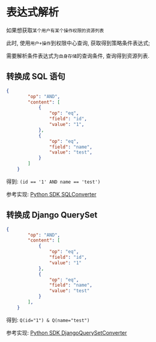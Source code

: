 # 表达式解析

如果想获取`某个用户有某个操作权限的资源列表`

此时, 使用`用户+操作`到权限中心查询, 获取得到策略条件表达式;

需要解析条件表达式为`自身存储`的查询条件, 查询得到资源列表.

## 转换成 SQL 语句

```json
{
        "op": "AND",
        "content": [
            {
                "op": "eq",
                "field": "id",
                "value": "1",
            },
            {
                "op": "eq",
                "field": "name",
                "value": "test",
            }
        ]
    }
```
    
 得到: `(id == '1' AND name == 'test')`
 
 参考实现: [Python SDK SQLConverter](https://github.com/TencentBlueKing/iam-python-sdk/blob/master/iam/contrib/converter/sql.py)

## 转换成 Django QuerySet

```json
{
        "op": "AND",
        "content": [
            {
                "op": "eq",
                "field": "id",
                "value": "1"
            }, 
            {
                "op": "eq",
                "field": "name",
                "value": "test"
            }
        ],
    }
```

得到: `Q(id="1") & Q(name="test")`

参考实现: [Python SDK DjangoQuerySetConverter](https://github.com/TencentBlueKing/iam-python-sdk/blob/master/iam/contrib/converter/queryset.py)